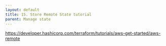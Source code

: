 ```yaml
---
layout: default
title: 15. Store Remote State tutorial
parent: Manage state
---
```


https://developer.hashicorp.com/terraform/tutorials/aws-get-started/aws-remote